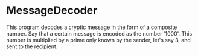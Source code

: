 # MessageDecoder

This program decodes a cryptic message in the form of a composite number. Say that a certain message is encoded as the number '1000'. This number is multiplied by a prime only known by the sender, let's say 3, and sent to the recipient.
